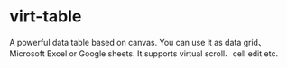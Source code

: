 # virt-table
A powerful data table based on canvas. You can use it as data grid、Microsoft Excel or Google sheets. It supports virtual scroll、cell edit etc.
